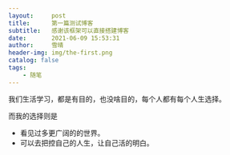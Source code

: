 ```yaml
---
layout:     post
title:      第一篇测试博客
subtitle:   感谢该框架可以直接搭建博客
date:       2021-06-09 15:53:31
author:     雪晴
header-img: img/the-first.png
catalog: false
tags:
    - 随笔
---
```


我们生活学习，都是有目的，也没啥目的，每个人都有每个人生选择。

而我的选择则是

- 看见过多更广阔的的世界。
- 可以去把控自己的人生，让自己活的明白。

